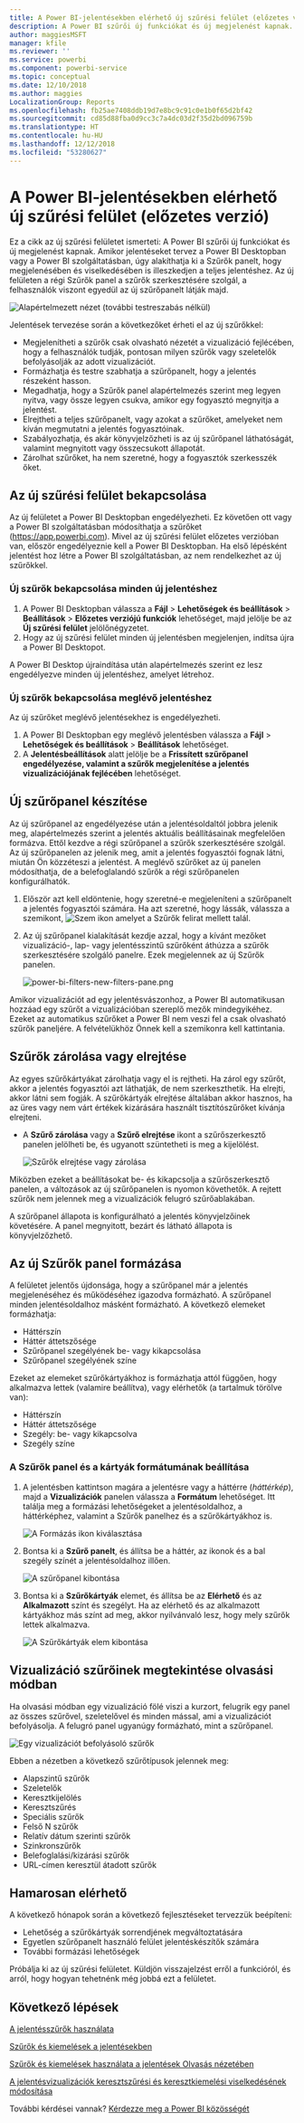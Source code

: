 ```yaml
---
title: A Power BI-jelentésekben elérhető új szűrési felület (előzetes verzió)
description: A Power BI szűrői új funkciókat és új megjelenést kapnak.
author: maggiesMSFT
manager: kfile
ms.reviewer: ''
ms.service: powerbi
ms.component: powerbi-service
ms.topic: conceptual
ms.date: 12/10/2018
ms.author: maggies
LocalizationGroup: Reports
ms.openlocfilehash: fb25ae7408ddb19d7e8bc9c91c0e1b0f65d2bf42
ms.sourcegitcommit: cd85d88fba0d9cc3c7a4dc03d2f35d2bd096759b
ms.translationtype: HT
ms.contentlocale: hu-HU
ms.lasthandoff: 12/12/2018
ms.locfileid: "53280627"
---
```

# <a name="the-new-filter-experience-in-power-bi-reports-preview"></a>A Power BI-jelentésekben elérhető új szűrési felület (előzetes verzió)

Ez a cikk az új szűrési felületet ismerteti: A Power BI szűrői új funkciókat és új megjelenést kapnak. Amikor jelentéseket tervez a Power BI Desktopban vagy a Power BI szolgáltatásban, úgy alakíthatja ki a Szűrők panelt, hogy megjelenésében és viselkedésében is illeszkedjen a teljes jelentéshez. Az új felületen a régi Szűrők panel a szűrők szerkesztésére szolgál, a felhasználók viszont egyedül az új szűrőpanelt látják majd. 
 
![Alapértelmezett nézet (további testreszabás nélkül)](media/power-bi-report-filter-preview/power-bi-filter-reading.png)

Jelentések tervezése során a következőket érheti el az új szűrőkkel:

- Megjelenítheti a szűrők csak olvasható nézetét a vizualizáció fejlécében, hogy a felhasználók tudják, pontosan milyen szűrők vagy szeletelők befolyásolják az adott vizualizációt.
- Formázhatja és testre szabhatja a szűrőpanelt, hogy a jelentés részeként hasson.
- Megadhatja, hogy a Szűrők panel alapértelmezés szerint meg legyen nyitva, vagy össze legyen csukva, amikor egy fogyasztó megnyitja a jelentést.
- Elrejtheti a teljes szűrőpanelt, vagy azokat a szűrőket, amelyeket nem kíván megmutatni a jelentés fogyasztóinak.
- Szabályozhatja, és akár könyvjelzőzheti is az új szűrőpanel láthatóságát, valamint megnyitott vagy összecsukott állapotát.
- Zárolhat szűrőket, ha nem szeretné, hogy a fogyasztók szerkesszék őket.

## <a name="turn-on-the-new-filter-experience"></a>Az új szűrési felület bekapcsolása 

Az új felületet a Power BI Desktopban engedélyezheti. Ez követően ott vagy a Power BI szolgáltatásban módosíthatja a szűrőket (https://app.powerbi.com). Mivel az új szűrési felület előzetes verzióban van, először engedélyeznie kell a Power BI Desktopban. Ha első lépésként jelentést hoz létre a Power BI szolgáltatásban, az nem rendelkezhet az új szűrőkkel.

### <a name="turn-on-new-filters-for-all-new-reports"></a>Új szűrők bekapcsolása minden új jelentéshez

1. A Power BI Desktopban válassza a **Fájl** > **Lehetőségek és beállítások** > **Beállítások** > **Előzetes verziójú funkciók** lehetőséget, majd jelölje be az **Új szűrési felület** jelölőnégyzetet. 
2. Hogy az új szűrési felület minden új jelentésben megjelenjen, indítsa újra a Power BI Desktopot.

A Power BI Desktop újraindítása után alapértelmezés szerint ez lesz engedélyezve minden új jelentéshez, amelyet létrehoz.  

### <a name="turn-on-new-filters-for-an-existing-report"></a>Új szűrők bekapcsolása meglévő jelentéshez

Az új szűrőket meglévő jelentésekhez is engedélyezheti.

1. A Power BI Desktopban egy meglévő jelentésben válassza a **Fájl** > **Lehetőségek és beállítások** > **Beállítások** lehetőséget.
2. A **Jelentésbeállítások** alatt jelölje be a **Frissített szűrőpanel engedélyezése, valamint a szűrők megjelenítése a jelentés vizualizációjának fejlécében** lehetőséget.

## <a name="build-the-new-filter-pane"></a>Új szűrőpanel készítése

Az új szűrőpanel az engedélyezése után a jelentésoldaltól jobbra jelenik meg, alapértelmezés szerint a jelentés aktuális beállításainak megfelelően formázva. Ettől kezdve a régi szűrőpanel a szűrők szerkesztésére szolgál. Az új szűrőpanelen az jelenik meg, amit a jelentés fogyasztói fognak látni, miután Ön közzéteszi a jelentést. A meglévő szűrőket az új panelen módosíthatja, de a belefoglalandó szűrők a régi szűrőpanelen konfigurálhatók.

1. Először azt kell eldöntenie, hogy szeretné-e megjeleníteni a szűrőpanelt a jelentés fogyasztói számára. Ha azt szeretné, hogy lássák, válassza a szemikont, ![Szem ikon](media/power-bi-report-filter-preview/power-bi-filter-off-eye-icon.png) amelyet a Szűrők felirat mellett talál.

2. Az új szűrőpanel kialakítását kezdje azzal, hogy a kívánt mezőket vizualizáció-, lap- vagy jelentésszintű szűrőként áthúzza a szűrők szerkesztésére szolgáló panelre. Ezek megjelennek az új Szűrők panelen.

    ![power-bi-filters-new-filters-pane.png](media/power-bi-report-filter-preview/power-bi-filters-new-filters-pane.png)

Amikor vizualizációt ad egy jelentésvászonhoz, a Power BI automatikusan hozzáad egy szűrőt a vizualizációban szereplő mezők mindegyikéhez. Ezeket az automatikus szűrőket a Power BI nem veszi fel a csak olvasható szűrők paneljére. A felvételükhöz Önnek kell a szemikonra kell kattintania.

 
## <a name="lock-or-hide-filters"></a>Szűrők zárolása vagy elrejtése

Az egyes szűrőkártyákat zárolhatja vagy el is rejtheti. Ha zárol egy szűrőt, akkor a jelentés fogyasztói azt láthatják, de nem szerkeszthetik. Ha elrejti, akkor látni sem fogják. A szűrőkártyák elrejtése általában akkor hasznos, ha az üres vagy nem várt értékek kizárására használt tisztítószűrőket kívánja elrejteni. 

- A **Szűrő zárolása** vagy a **Szűrő elrejtése** ikont a szűrőszerkesztő panelen jelölheti be, és ugyanott szüntetheti is meg a kijelölést.

   ![Szűrők elrejtése vagy zárolása](media/power-bi-report-filter-preview/power-bi-filter-hide-lock.gif)

Miközben ezeket a beállításokat be- és kikapcsolja a szűrőszerkesztő panelen, a változások az új szűrőpanelen is nyomon követhetők. A rejtett szűrők nem jelennek meg a vizualizációk felugró szűrőablakában.

A szűrőpanel állapota is konfigurálható a jelentés könyvjelzőinek követésére. A panel megnyitott, bezárt és látható állapota is könyvjelzőzhető.
 
## <a name="format-the-new-filters-pane"></a>Az új Szűrők panel formázása

A felületet jelentős újdonsága, hogy a szűrőpanel már a jelentés megjelenéséhez és működéséhez igazodva formázható. A szűrőpanel minden jelentésoldalhoz másként formázható. A következő elemeket formázhatja: 

- Háttérszín
- Háttér áttetszősége
- Szűrőpanel szegélyének be- vagy kikapcsolása
- Szűrőpanel szegélyének színe

Ezeket az elemeket szűrőkártyákhoz is formázhatja attól függően, hogy alkalmazva lettek (valamire beállítva), vagy elérhetők (a tartalmuk törölve van): 

- Háttérszín
- Háttér áttetszősége
- Szegély: be- vagy kikapcsolva
- Szegély színe

### <a name="set-the-format-for-the-filters-pane-and-cards"></a>A Szűrők panel és a kártyák formátumának beállítása

1. A jelentésben kattintson magára a jelentésre vagy a háttérre (*háttérkép*), majd a **Vizualizációk** panelen válassza a **Formátum** lehetőséget. 
    Itt találja meg a formázási lehetőségeket a jelentésoldalhoz, a háttérképhez, valamint a Szűrők panelhez és a szűrőkártyákhoz is.

    ![A Formázás ikon kiválasztása](media/power-bi-report-filter-preview/power-bi-filter-format.png)    

1. Bontsa ki a **Szűrő panelt**, és állítsa be a háttér, az ikonok és a bal szegély színét a jelentésoldalhoz illően.

    ![A szűrőpanel kibontása](media/power-bi-report-filter-preview/power-bi-filter-format-pane.png)

1. Bontsa ki a **Szűrőkártyák** elemet, és állítsa be az **Elérhető** és az **Alkalmazott** színt és szegélyt. Ha az elérhető és az alkalmazott kártyákhoz más színt ad meg, akkor nyilvánvaló lesz, hogy mely szűrők lettek alkalmazva. 
  
    ![A Szűrőkártyák elem kibontása](media/power-bi-report-filter-preview/power-bi-filter-format-card.png)

## <a name="view-filters-for-a-visual-in-reading-mode"></a>Vizualizáció szűrőinek megtekintése olvasási módban

Ha olvasási módban egy vizualizáció fölé viszi a kurzort, felugrik egy panel az összes szűrővel, szeletelővel és minden mással, ami a vizualizációt befolyásolja. A felugró panel ugyanúgy formázható, mint a szűrőpanel. 

![Egy vizualizációt befolyásoló szűrők](media/power-bi-report-filter-preview/power-bi-filter-per-visual.png)

Ebben a nézetben a következő szűrőtípusok jelennek meg: 
- Alapszintű szűrők
- Szeletelők
- Keresztkijelölés 
- Keresztszűrés
- Speciális szűrők
- Felső N szűrők
- Relatív dátum szerinti szűrők
- Szinkronszűrők
- Belefoglalási/kizárási szűrők
- URL-címen keresztül átadott szűrők

## <a name="coming-soon"></a>Hamarosan elérhető

A következő hónapok során a következő fejlesztéseket tervezzük beépíteni:
- Lehetőség a szűrőkártyák sorrendjének megváltoztatására
- Egyetlen szűrőpanelt használó felület jelentéskészítők számára 
- További formázási lehetőségek

Próbálja ki az új szűrési felületet. Küldjön visszajelzést erről a funkcióról, és arról, hogy hogyan tehetnénk még jobbá ezt a felületet. 

## <a name="next-steps"></a>Következő lépések
[A jelentésszűrők használata](consumer/end-user-report-filter.md)

[Szűrők és kiemelések a jelentésekben](power-bi-reports-filters-and-highlighting.md)

[Szűrők és kiemelések használata a jelentések Olvasás nézetében](consumer/end-user-reading-view.md)

[A jelentésvizualizációk keresztszűrési és keresztkiemelési viselkedésének módosítása](consumer/end-user-interactions.md)

További kérdései vannak? [Kérdezze meg a Power BI közösségét](http://community.powerbi.com/)

